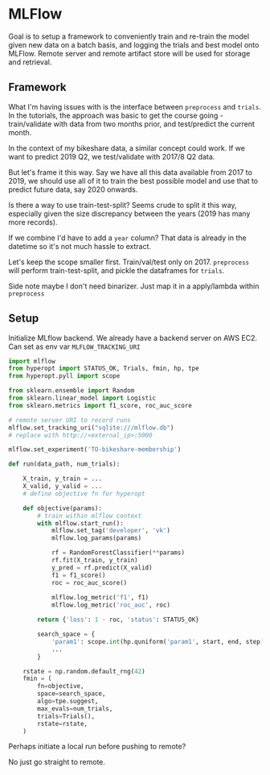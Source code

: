 # MLFlow

Goal is to setup a framework to conveniently train and re-train the model given new data on a batch basis, and logging the trials and best model onto MLFlow. Remote server and remote artifact store will be used for storage and retrieval.

## Framework

What I'm having issues with is the interface between `preprocess` and `trials`. In the tutorials, the approach was basic to get the course going - train/validate with data from two months prior, and test/predict the current month.

In the context of my bikeshare data, a similar concept could work. If we want to predict 2019 Q2, we test/validate with 2017/8 Q2 data.

But let's frame it this way. Say we have all this data available from 2017 to 2019, we should use all of it to train the best possible model and use that to predict future data, say 2020 onwards.

Is there a way to use train-test-split? Seems crude to split it this way, especially given the size discrepancy between the years (2019 has many more records).

If we combine I'd have to add a `year` column? That data is already in the datetime so it's not much hassle to extract.

Let's keep the scope smaller first. Train/val/test only on 2017. `preprocess` will perform train-test-split, and pickle the dataframes for `trials`.

Side note maybe I don't need binarizer. Just map it in a apply/lambda within `preprocess`

## Setup

Initialize MLflow backend. We already have a backend server on AWS EC2.
Can set as env var `MLFLOW_TRACKING_URI`

```python
import mlflow
from hyperopt import STATUS_OK, Trials, fmin, hp, tpe
from hyperopt.pyll import scope

from sklearn.ensemble import Random
from sklearn.linear_model import Logistic
from sklearn.metrics import f1_score, roc_auc_score

# remote server URI to record runs
mlflow.set_tracking_uri("sqlite:///mlflow.db")
# replace with http://<external_ip>:5000

mlflow.set_experiment('TO-bikeshare-membership')

def run(data_path, num_trials):

    X_train, y_train = ...
    X_valid, y_valid = ...
    # define objective fn for hyperopt

    def objective(params):
        # train within mlflow context
        with mlflow.start_run():
            mlflow.set_tag('developer', 'vk')
            mlflow.log_params(params)

            rf = RandomForestClassifier(**params)
            rf.fit(X_train, y_train)
            y_pred = rf.predict(X_valid)
            f1 = f1_score()
            roc = roc_auc_score()
            
            mlflow.log_metric('f1', f1)
            mlflow.log_metric('roc_auc', roc)	

        return {'loss': 1 - roc, 'status': STATUS_OK}

        search_space = {
            'param1': scope.int(hp.quniform('param1', start, end, step)),
            ...
        }

    rstate = np.random.default_rng(42)
    fmin = (
        fn=objective,
        space=search_space,
        algo=tpe.suggest,
        max_evals=num_trials,
        trials=Trials(),
        rstate=rstate,
    )
```

Perhaps initiate a local run before pushing to remote?

No just go straight to remote.